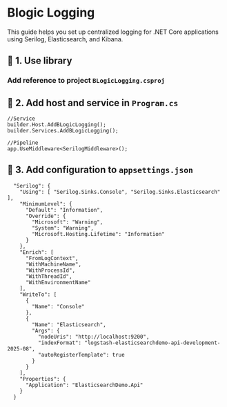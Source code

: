 # Blogic Logging
This guide helps you set up centralized logging for .NET Core applications using Serilog, Elasticsearch, and Kibana.

## 🔧 1. Use library
### Add reference to project ``BLogicLogging.csproj``
## 🔧 2. Add host and service in ``Program.cs``
```
//Service
builder.Host.AddBLogicLogging();
builder.Services.AddBLogicLogging();

//Pipeline
app.UseMiddleware<SerilogMiddleware>();
```
## 🔧 3. Add configuration to ``appsettings.json``
```
  "Serilog": {
    "Using": [ "Serilog.Sinks.Console", "Serilog.Sinks.Elasticsearch" ],
    "MinimumLevel": {
      "Default": "Information",
      "Override": {
        "Microsoft": "Warning",
        "System": "Warning",
        "Microsoft.Hosting.Lifetime": "Information"
      }
    },
    "Enrich": [
      "FromLogContext",
      "WithMachineName",
      "WithProcessId",
      "WithThreadId",
      "WithEnvironmentName"
    ],
    "WriteTo": [
      {
        "Name": "Console"
      },
      {
        "Name": "Elasticsearch",
        "Args": {
          "nodeUris": "http://localhost:9200",
          "indexFormat": "logstash-elasticsearchdemo-api-development-2025-08", 
          "autoRegisterTemplate": true
        }
      }
    ],
    "Properties": {
      "Application": "ElasticsearchDemo.Api"
    }
  }
```

